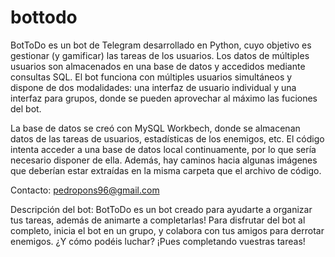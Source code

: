 # bottodo
BotToDo es un bot de Telegram desarrollado en Python, cuyo objetivo es gestionar (y gamificar) las tareas de los usuarios. Los datos de múltiples usuarios son almacenados en una base de datos y accedidos mediante consultas SQL. El bot funciona con múltiples usuarios simultáneos y dispone de dos modalidades: una interfaz de usuario individual y una interfaz para grupos, donde se pueden aprovechar al máximo las fuciones del bot.

La base de datos se creó con MySQL Workbech, donde se almacenan datos de las tareas de usuarios, estadísticas de los enemigos, etc. El código intenta acceder a una base de datos local continuamente, por lo que sería necesario disponer de ella. Además, hay caminos hacia algunas imágenes que deberían estar extraídas en la misma carpeta que el archivo de código.

Contacto: pedropons96@gmail.com

Descripción del bot: BotToDo es un bot creado para ayudarte a organizar tus tareas, además de animarte a completarlas! Para disfrutar del bot al completo, inicia el bot en un grupo, y colabora con tus amigos para derrotar enemigos. ¿Y cómo podéis luchar? ¡Pues completando vuestras tareas!
